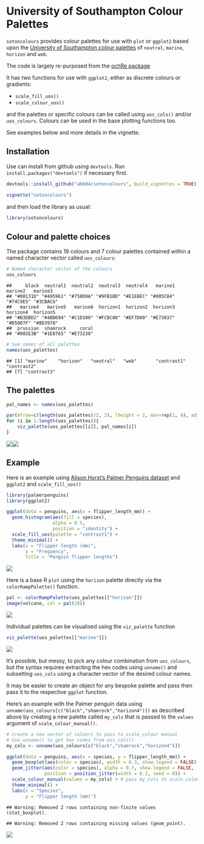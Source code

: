 
# University of Southampton Colour Palettes

`sotoncolours` provides colour palettes for use with `plot` or `ggplot2`
based upon the [University of Southampton colour
palettes](https://www.southampton.ac.uk/brand/category/colour/) of
`neutral`, `marine`, `horizon` and `web`.

The code is largely re-purposed from the [ochRe
package](https://github.com/ropenscilabs/ochRe)

It has two functions for use with `ggplot2`, either as discrete colours
or gradients:

  - `scale_fill_uos()`
  - `scale_colour_uos()`

and the palettes or specific colours can be called using `uos_cols()`
and/or `uos_colours`. Colours can be used in the base plotting functions
too.

See examples below and more details in the vignette.

## Installation

Use can install from github using `devtools`. Run
`install.packages("devtools")` if necessary first.

``` r
devtools::install_github("ab604/sotoncolours", build_vignettes = TRUE)
```

``` r
vignette("sotoncolours")
```

and then load the library as usual:

``` r
library(sotoncolours)
```

## Colour and palette choices

The package contains 19 colours and 7 colour palettes contained within a
named character vector called `uos_colours`:

``` r
# Named character vector of the colours
uos_colours
```

    ##     black  neutral1  neutral2  neutral3  neutral4   marine1   marine2   marine3 
    ## "#00131D" "#495961" "#758D9A" "#9FB1BD" "#E1E8EC" "#005C84" "#74C9E5" "#3CBAC6" 
    ##   marine4   marine5   marine6  horizon1  horizon2  horizon3  horizon4  horizon5 
    ## "#B3DBD2" "#4BB694" "#C1D100" "#FCBC00" "#EF7D00" "#E73037" "#D5007F" "#8D3970" 
    ##  prussian  shamrock     coral 
    ## "#002E3B" "#1E8765" "#E73238"

``` r
# See names of all palettes
names(uos_palettes)
```

    ## [1] "marine"    "horizon"   "neutral"   "web"       "contrast1" "contrast2"
    ## [7] "contrast3"

## The palettes

``` r
pal_names <- names(uos_palettes)

par(mfrow=c(length(uos_palettes)/2, 2), lheight = 2, mar=rep(1, 4), adj = 0)
for (i in 1:length(uos_palettes)){
    viz_palette(uos_palettes[[i]], pal_names[i])
}
```

![](README_files/figure-gfm/show_palettes-1.png)<!-- -->![](README_files/figure-gfm/show_palettes-2.png)<!-- -->

## Example

Here is an example using [Alison Horst’s Palmer Penguins
dataset](https://github.com/allisonhorst/palmerpenguins) and `ggplot2`
and `scale_fill_uos()`

``` r
library(palmerpenguins)
library(ggplot2)

ggplot(data = penguins, aes(x = flipper_length_mm)) +
  geom_histogram(aes(fill = species), 
                 alpha = 0.5, 
                 position = "identity") +
  scale_fill_uos(palette = "contrast1") +
  theme_minimal() +
  labs(x = "Flipper length (mm)",
       y = "Frequency",
       title = "Penguin flipper lengths")
```

![](README_files/figure-gfm/penguin-example-1.png)<!-- -->

Here is a base R `plot` using the `horizon` palette directly via the
`colorRampPalette()` function.

``` r
pal <- colorRampPalette(uos_palettes[["horizon"]])
image(volcano, col = pal(20))
```

![](README_files/figure-gfm/base-plot-1.png)<!-- -->

Individual palettes can be visualised using the `viz_palette` function

``` r
viz_palette(uos_palettes[["marine"]])
```

![](README_files/figure-gfm/unnamed-chunk-1-1.png)<!-- -->

It’s possible, but messy, to pick any colour combination from
`uos_colours`, but the syntax requires extracting the hex codes using
`unname()` and subsetting `uos_cols` using a character vector of the
desired colour names.

It may be easier to create an object for any bespoke palette and pass
then pass it to the respective `ggplot` function.

Here’s an example with the Palmer penguin data using
`unname(uos_colours[c("black","shamrock","horizon4")])` as described
above by creating a new palette called `my_cols` that is passed to the
`values` argument of `scale_colour_manual()`.

``` r
# Create a new vector of colours to pass to scale_colour manual
# Use unname() to get hex codes from uos_cols()
my_cols <- unname(uos_colours[c("black","shamrock","horizon4")])

ggplot(data = penguins, aes(x = species, y = flipper_length_mm)) +
  geom_boxplot(aes(color = species), width = 0.3, show.legend = FALSE) +
  geom_jitter(aes(color = species), alpha = 0.7, show.legend = FALSE, 
              position = position_jitter(width = 0.2, seed = 0)) +
  scale_colour_manual(values = my_cols) + # pass my_cols to scale_colour_manual
  theme_minimal() +
  labs(x = "Species",
       y = "Flipper length (mm)")
```

    ## Warning: Removed 2 rows containing non-finite values (stat_boxplot).

    ## Warning: Removed 2 rows containing missing values (geom_point).

![](README_files/figure-gfm/maps-1.png)<!-- -->
